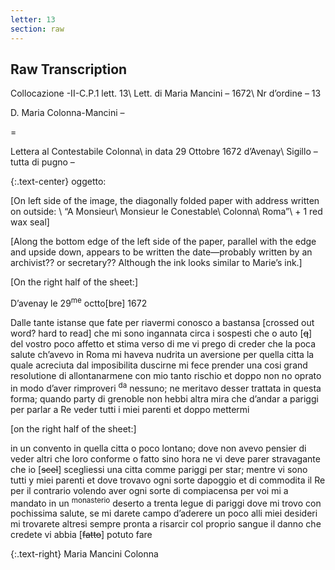 ```yaml
---
letter: 13
section: raw
---
```


## Raw Transcription

Collocazione -II-C.P.1 lett. 13\\
Lett. di Maria Mancini – 1672\\
Nr d’ordine – 13

D. Maria Colonna-Mancini –

=

Lettera al Contestabile Colonna\\
in data	29 Ottobre 1672 d’Avenay\\
Sigillo – tutta di pugno –

{:.text-center}
oggetto:

[On left side of the image, the diagonally folded paper with address written on outside: \\
“A Monsieur\\
Monsieur le Conestable\\ 
Colonna\\
Roma”\\
\+ 1 red wax seal]

[Along the bottom edge of the left side of the paper, parallel with the edge and upside down, appears to be written the date—probably written by an archivist?? or secretary?? Although the ink looks similar to Marie’s ink.]

[On the right half of the sheet:]

D’avenay le 29<sup>me</sup> octto[bre] 1672

Dalle tante istanse que fate per riavermi conosco a bastansa [crossed out word? hard to read] che mi sono ingannata circa i sospesti che o auto [<strike>q</strike>] del vostro poco affetto et stima verso di me vi prego di creder che la poca salute ch’avevo in Roma mi haveva nudrita un aversione per quella citta la quale acreciuta dal imposibilita duscirne mi fece prender una cosi grand resolutione di allontanarmene con mio tanto rischio et doppo non no oprato in modo d’aver rimproveri <sup>da</sup> nessuno; ne meritavo desser trattata in questa forma; quando party di grenoble non hebbi altra mira che d’andar a pariggi per parlar a Re veder tutti i miei parenti et doppo mettermi

[on the right half of the sheet:]

in un convento in quella citta o poco lontano; dove non avevo pensier di veder altri che loro conforme o fatto sino hora ne vi deve parer stravagante che io [<strike>scel</strike>] scegliessi una citta comme pariggi per star; mentre vi sono tutti y miei parenti et dove trovavo ogni sorte dapoggio et di commodita il Re per il contrario volendo aver ogni sorte di compiacensa per voi mi a mandato in un <sup>monasterio</sup> deserto a trenta legue di pariggi dove mi trovo con pochissima salute, se mi darete campo d’aderere un poco alli miei desideri mi trovarete altresi sempre pronta a risarcir col proprio sangue il danno che credete vi abbia [<strike>fatto</strike>] potuto fare  

{:.text-right}
Maria Mancini Colonna
